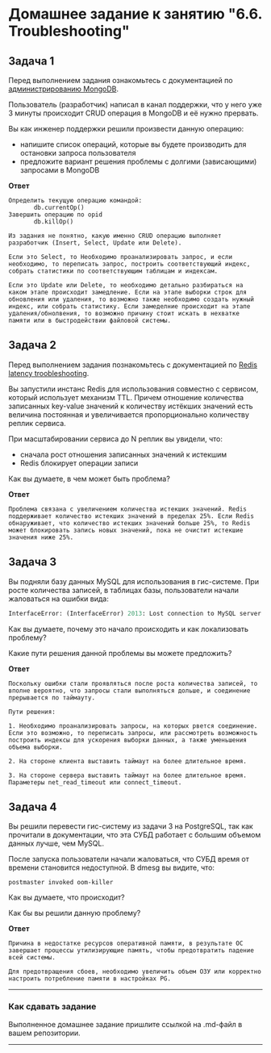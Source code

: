 # Домашнее задание к занятию "6.6. Troubleshooting"

## Задача 1

Перед выполнением задания ознакомьтесь с документацией по [администрированию MongoDB](https://docs.mongodb.com/manual/administration/).

Пользователь (разработчик) написал в канал поддержки, что у него уже 3 минуты происходит CRUD операция в MongoDB и её 
нужно прервать. 

Вы как инженер поддержки решили произвести данную операцию:
- напишите список операций, которые вы будете производить для остановки запроса пользователя
- предложите вариант решения проблемы с долгими (зависающими) запросами в MongoDB

**Ответ**

```text
Определить текущую операцию командой:  
       db.currentOp()
Завершить операцию по opid
       db.killOp()
```
```text
Из задания не понятно, какую именно CRUD операцию выполняет разработчик (Insert, Select, Update или Delete).

Если это Select, то Необходимо проанализировать запрос, и если необходимо, то переписать запрос, построить соответствующий индекс, собрать статистики по соответствующим таблицам и индексам.

Если это Update или Delete, то необходимо детально разбираться на каком этапе происходит замедление. Если на этапе выборки строк для обновления или удаления, то возможно также необходимо создать нужный индекс, или собрать статистику. Если замеделние происходит на этапе удаления/обнолвения, то возможно причину стоит искать в нехватке памяти или в быстродействии файловой системы.
```


## Задача 2

Перед выполнением задания познакомьтесь с документацией по [Redis latency troobleshooting](https://redis.io/topics/latency).

Вы запустили инстанс Redis для использования совместно с сервисом, который использует механизм TTL. 
Причем отношение количества записанных key-value значений к количеству истёкших значений есть величина постоянная и
увеличивается пропорционально количеству реплик сервиса. 

При масштабировании сервиса до N реплик вы увидели, что:
- сначала рост отношения записанных значений к истекшим
- Redis блокирует операции записи

Как вы думаете, в чем может быть проблема?

**Ответ**

```text
Проблема связана с увеличением количества истекших значений. Redis поддерживает количество истекших значений в пределах 25%. Если Redis обнаруживает, что количество истекших значений больше 25%, то Redis может блокировать запись новых значений, пока не очистит истекшие значения ниже 25%.
```
 
## Задача 3

Вы подняли базу данных MySQL для использования в гис-системе. При росте количества записей, в таблицах базы,
пользователи начали жаловаться на ошибки вида:
```python
InterfaceError: (InterfaceError) 2013: Lost connection to MySQL server during query u'SELECT..... '
```

Как вы думаете, почему это начало происходить и как локализовать проблему?

Какие пути решения данной проблемы вы можете предложить?

**Ответ**

```text
Поскольку ошибки стали проявляться после роста количества записей, то вполне вероятно, что запросы стали выполняться дольше, и соединение прерывается по таймауту.

Пути решения: 

1. Необходимо проанализировать запросы, на которых рвется соединение. Если это возможно, то переписать запросы, или рассмотреть возможность построить индексы для ускорения выборки данных, а также уменьшения объема выборки.

2. На стороне клиента выставить таймаут на более длительное время.

3. На стороне сервера выставить таймаут на более длительное время. Параметеры net_read_timeout или connect_timeout.

```


## Задача 4


Вы решили перевести гис-систему из задачи 3 на PostgreSQL, так как прочитали в документации, что эта СУБД работает с 
большим объемом данных лучше, чем MySQL.

После запуска пользователи начали жаловаться, что СУБД время от времени становится недоступной. В dmesg вы видите, что:

`postmaster invoked oom-killer`

Как вы думаете, что происходит?

Как бы вы решили данную проблему?

**Ответ**
```text
Причина в недостатке ресурсов оперативной памяти, в результате ОС завершает процессы утилизирующие память, чтобы предотвратить падение всей системы.

Для предотвращения сбоев, необходимо увеличить объем ОЗУ или корректно настроить потребление памяти в настройках PG.
```
---

### Как cдавать задание

Выполненное домашнее задание пришлите ссылкой на .md-файл в вашем репозитории.

---

